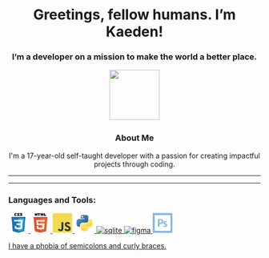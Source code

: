 <h1 align="center">Greetings, fellow humans. I’m Kaeden!</h1>
<h3 align="center">I’m a developer on a mission to make the world a better place.</h3>


<p align="center">
<img src="https://raw.githubusercontent.com/yurijserrano/Github-Profile-Readme-Logos/042e36c55d4d757621dedc4f03108213fbb57ec4/cloud/github.svg" width="100" height="100" /></p>
<h3 align="center">About Me</h3>

<p align="center">I'm a 17-year-old self-taught developer with a passion for creating impactful projects through coding.</p>

___


---

<h3 align="left">Languages and Tools:</h3>

<p align="left"> 

<a href="https://www.w3schools.com/css/" target="_blank" rel="noreferrer"> 
  <img src="https://raw.githubusercontent.com/devicons/devicon/master/icons/css3/css3-original-wordmark.svg" alt="css3" width="40"     height="40"/> 
</a> <a href="https://www.w3.org/html/" target="_blank" rel="noreferrer"> 
  <img src="https://raw.githubusercontent.com/devicons/devicon/master/icons/html5/html5-original-wordmark.svg" alt="html5" width="40"   height="40"/> 
</a> <a href="https://developer.mozilla.org/en-US/docs/Web/JavaScript" target="_blank" rel="noreferrer"> 
  <img src="https://raw.githubusercontent.com/devicons/devicon/master/icons/javascript/javascript-original.svg" alt="javascript"       width="40" height="40"/> 
</a> <a href="https://www.python.org" target="_blank" rel="noreferrer">   
  <img src="https://raw.githubusercontent.com/devicons/devicon/master/icons/python/python-original.svg" alt="python" width="40"           height="40"/> 
</a> <a href="https://www.sqlite.org/" target="_blank" rel="noreferrer"> 
  <img src="https://www.vectorlogo.zone/logos/sqlite/sqlite-icon.svg" alt="sqlite" width="40" height="40"/> </a> 
</a> <a href="https://www.figma.com/" target="_blank" rel="noreferrer"> 
  <img src="https://www.vectorlogo.zone/logos/figma/figma-icon.svg" alt="figma" width="40" height="40"/>
</a> <a href="https://www.photoshop.com/en" target="_blank" rel="noreferrer"> 
  <img src="https://raw.githubusercontent.com/devicons/devicon/master/icons/photoshop/photoshop-line.svg" alt="photoshop" width="40" height="40"/>
  
</p>

I have a phobia of semicolons and curly braces.
